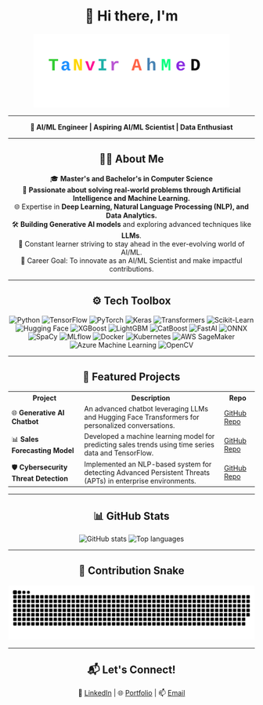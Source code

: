 <h1 align="center">👋 Hi there, I'm</h1>

<p align="center" height="50px">
  <img src="https://github.com/tanvircs/tanvircs/raw/main/TanvirAhmed.svg" alt="Tanvir Ahmed Artistic Animated Name" height="150px" />
</p>

---

<p align="center">
  <strong>🚀 AI/ML Engineer | Aspiring AI/ML Scientist | Data Enthusiast</strong>  
</p>

---

<h2 align="center">👨‍💻 About Me</h2>

<p align="center">
  🎓 <strong>Master's and Bachelor's in Computer Science</strong><br>
  🌟 <strong>Passionate about solving real-world problems through Artificial Intelligence and Machine Learning.</strong><br>
  🌐 Expertise in <strong>Deep Learning, Natural Language Processing (NLP), and Data Analytics.</strong><br>
  🛠️ <strong>Building Generative AI models</strong> and exploring advanced techniques like <strong>LLMs</strong>.<br>
  🌱 Constant learner striving to stay ahead in the ever-evolving world of AI/ML.<br>
  🎯 Career Goal: To innovate as an AI/ML Scientist and make impactful contributions.<br>
</p>

---

<h2 align="center">⚙️ Tech Toolbox</h2>

<div align="center">
  <!-- Core AI/ML Frameworks -->
  <img src="https://img.shields.io/badge/Python-3776AB?style=for-the-badge&logo=python&logoColor=white" alt="Python" />
  <img src="https://img.shields.io/badge/TensorFlow-FF6F00?style=for-the-badge&logo=tensorflow&logoColor=white" alt="TensorFlow" />
  <img src="https://img.shields.io/badge/PyTorch-EE4C2C?style=for-the-badge&logo=pytorch&logoColor=white" alt="PyTorch" />
  <img src="https://img.shields.io/badge/Keras-D00000?style=for-the-badge&logo=keras&logoColor=white" alt="Keras" />
  <img src="https://img.shields.io/badge/Transformers-F4A261?style=for-the-badge&logo=huggingface&logoColor=white" alt="Transformers" />
  <img src="https://img.shields.io/badge/Scikit--Learn-F7931E?style=for-the-badge&logo=scikit-learn&logoColor=white" alt="Scikit-Learn" />
  <img src="https://img.shields.io/badge/Hugging--Face-FFB800?style=for-the-badge&logo=huggingface&logoColor=white" alt="Hugging Face" />
  <img src="https://img.shields.io/badge/XGBoost-0099CC?style=for-the-badge&logoColor=white" alt="XGBoost" />
  <img src="https://img.shields.io/badge/LightGBM-9ACD32?style=for-the-badge&logoColor=white" alt="LightGBM" />
  <img src="https://img.shields.io/badge/CatBoost-F0DB4F?style=for-the-badge&logoColor=black" alt="CatBoost" />
  <img src="https://img.shields.io/badge/FastAI-7952B3?style=for-the-badge&logoColor=white" alt="FastAI" />
  <img src="https://img.shields.io/badge/ONNX-005CED?style=for-the-badge&logo=onnx&logoColor=white" alt="ONNX" />
  <img src="https://img.shields.io/badge/SpaCy-09A3D5?style=for-the-badge&logo=spacy&logoColor=white" alt="SpaCy" />
  <img src="https://img.shields.io/badge/MLflow-0194E2?style=for-the-badge&logo=mlflow&logoColor=white" alt="MLflow" />
  <img src="https://img.shields.io/badge/Docker-2496ED?style=for-the-badge&logo=docker&logoColor=white" alt="Docker" />
  <img src="https://img.shields.io/badge/Kubernetes-326CE5?style=for-the-badge&logo=kubernetes&logoColor=white" alt="Kubernetes" />
  <img src="https://img.shields.io/badge/AWS%20SageMaker-FF9900?style=for-the-badge&logo=amazon-aws&logoColor=white" alt="AWS SageMaker" />
  <img src="https://img.shields.io/badge/Azure%20Machine%20Learning-0078D4?style=for-the-badge&logo=microsoft-azure&logoColor=white" alt="Azure Machine Learning" />
  <img src="https://img.shields.io/badge/OpenCV-5C3EE8?style=for-the-badge&logo=opencv&logoColor=white" alt="OpenCV" />
</div>

---

<h2 align="center">📂 Featured Projects</h2>

<table align="center">
  <tr>
    <th>Project</th>
    <th>Description</th>
    <th>Repo</th>
  </tr>
  <tr>
    <td>🌐 <strong>Generative AI Chatbot</strong></td>
    <td>An advanced chatbot leveraging LLMs and Hugging Face Transformers for personalized conversations.</td>
    <td><a href="https://github.com/tanvircs/genai-chatbot">GitHub Repo</a></td>
  </tr>
  <tr>
    <td>📊 <strong>Sales Forecasting Model</strong></td>
    <td>Developed a machine learning model for predicting sales trends using time series data and TensorFlow.</td>
    <td><a href="https://github.com/tanvircs/sales-forecasting">GitHub Repo</a></td>
  </tr>
  <tr>
    <td>🛡️ <strong>Cybersecurity Threat Detection</strong></td>
    <td>Implemented an NLP-based system for detecting Advanced Persistent Threats (APTs) in enterprise environments.</td>
    <td><a href="https://github.com/tanvircs/cyber-threat-detection">GitHub Repo</a></td>
  </tr>
</table>

---

<h2 align="center">📊 GitHub Stats</h2>

<div align="center">
  <img src="https://github-readme-stats.vercel.app/api?username=tanvircs&show_icons=true&theme=github_dark" height="160" alt="GitHub stats" />
  <img src="https://github-readme-stats.vercel.app/api/top-langs/?username=tanvircs&layout=compact&theme=github_dark" height="160" alt="Top languages" />
</div>

---

<h2 align="center">🐍 Contribution Snake</h2>

<picture>
  <source media="(prefers-color-scheme: dark)" srcset="https://raw.githubusercontent.com/tanvircs/tanvircs/output/github-snake-dark.svg" />
  <source media="(prefers-color-scheme: light)" srcset="https://raw.githubusercontent.com/tanvircs/tanvircs/output/github-snake.svg" />
  <img alt="GitHub Contribution Snake" src="https://raw.githubusercontent.com/tanvircs/tanvircs/output/github-snake.svg" />
</picture>

---

<h2 align="center">📬 Let's Connect!</h2>

<p align="center">
  💼 <a href="https://www.linkedin.com/in/badhon-007v1/">LinkedIn</a> | 🌐 <a href="https://t-ahmed.com/">Portfolio</a> | 📫 <a href="mailto:tanvir.ahmed.ml@gmail.com">Email</a>
</p>

 
 

